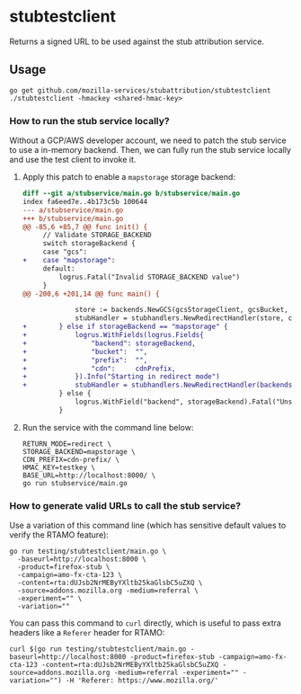 # stubtestclient

Returns a signed URL to be used against the stub attribution service.

## Usage

```
go get github.com/mozilla-services/stubattribution/stubtestclient
./stubtestclient -hmackey <shared-hmac-key>
```

### How to run the stub service locally?

Without a GCP/AWS developer account, we need to patch the stub service to use a
in-memory backend. Then, we can fully run the stub service locally and use the
test client to invoke it.

1. Apply this patch to enable a `mapstorage` storage backend:

   ```diff
   diff --git a/stubservice/main.go b/stubservice/main.go
   index fa6eed7e..4b173c5b 100644
   --- a/stubservice/main.go
   +++ b/stubservice/main.go
   @@ -85,6 +85,7 @@ func init() {
    	// Validate STORAGE_BACKEND
    	switch storageBackend {
    	case "gcs":
   +	case "mapstorage":
    	default:
    		logrus.Fatal("Invalid STORAGE_BACKEND value")
    	}
   @@ -200,6 +201,14 @@ func main() {

    			store := backends.NewGCS(gcsStorageClient, gcsBucket, time.Hour*24)
    			stubHandler = stubhandlers.NewRedirectHandler(store, cdnPrefix, gcsPrefix, bouncerBaseURL)
   +		} else if storageBackend == "mapstorage" {
   +			logrus.WithFields(logrus.Fields{
   +				"backend": storageBackend,
   +				"bucket":  "",
   +				"prefix":  "",
   +				"cdn":     cdnPrefix,
   +			}).Info("Starting in redirect mode")
   +			stubHandler = stubhandlers.NewRedirectHandler(backends.NewMapStorage(), cdnPrefix, "", bouncerBaseURL)
    		} else {
    			logrus.WithField("backend", storageBackend).Fatal("Unsupported storage backend")
    		}
   ```

2. Run the service with the command line below:

   ```
   RETURN_MODE=redirect \
   STORAGE_BACKEND=mapstorage \
   CDN_PREFIX=cdn-prefix/ \
   HMAC_KEY=testkey \
   BASE_URL=http://localhost:8000/ \
   go run stubservice/main.go
   ```

### How to generate valid URLs to call the stub service?

Use a variation of this command line (which has sensitive default values to
verify the RTAMO feature):

```
go run testing/stubtestclient/main.go \
  -baseurl=http://localhost:8000 \
  -product=firefox-stub \
  -campaign=amo-fx-cta-123 \
  -content=rta:dUJsb2NrMEByYXltb25kaGlsbC5uZXQ \
  -source=addons.mozilla.org -medium=referral \
  -experiment="" \
  -variation=""
```

You can pass this command to `curl` directly, which is useful to pass extra
headers like a `Referer` header for RTAMO:

```
curl $(go run testing/stubtestclient/main.go -baseurl=http://localhost:8000 -product=firefox-stub -campaign=amo-fx-cta-123 -content=rta:dUJsb2NrMEByYXltb25kaGlsbC5uZXQ -source=addons.mozilla.org -medium=referral -experiment="" -variation="") -H 'Referer: https://www.mozilla.org/'
```
